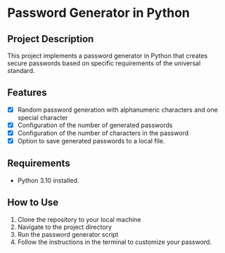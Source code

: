# Password Generator in Python

## Project Description

This project implements a password generator in Python that creates secure passwords based on specific requirements of the universal standard.

## Features

- [x] Random password generation with alphanumeric characters and one special character
- [x] Configuration of the number of generated passwords
- [x] Configuration of the number of characters in the password
- [x] Option to save generated passwords to a local file.

## Requirements

- Python 3.10 installed.

## How to Use

1. Clone the repository to your local machine
2. Navigate to the project directory
3. Run the password generator script
4. Follow the instructions in the terminal to customize your password.
